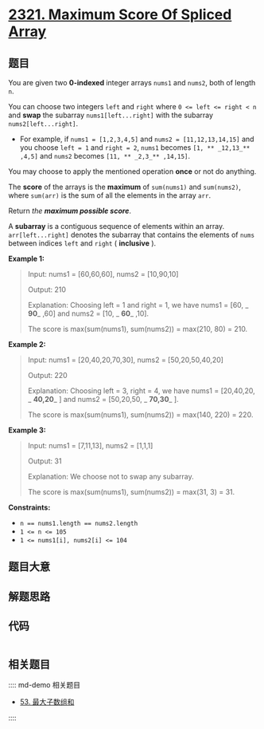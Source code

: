 # [2321. Maximum Score Of Spliced Array](https://leetcode.com/problems/maximum-score-of-spliced-array)

## 题目

You are given two **0-indexed** integer arrays `nums1` and `nums2`, both of
length `n`.

You can choose two integers `left` and `right` where `0 <= left <= right < n`
and **swap** the subarray `nums1[left...right]` with the subarray
`nums2[left...right]`.

  * For example, if `nums1 = [1,2,3,4,5]` and `nums2 = [11,12,13,14,15]` and you choose `left = 1` and `right = 2`, `nums1` becomes `[1, ** _12,13_** ,4,5]` and `nums2` becomes `[11, ** _2,3_** ,14,15]`.

You may choose to apply the mentioned operation **once** or not do anything.

The **score** of the arrays is the **maximum** of `sum(nums1)` and
`sum(nums2)`, where `sum(arr)` is the sum of all the elements in the array
`arr`.

Return _the **maximum possible score**_.

A **subarray** is a contiguous sequence of elements within an array.
`arr[left...right]` denotes the subarray that contains the elements of `nums`
between indices `left` and `right` ( **inclusive** ).



**Example 1:**

> Input: nums1 = [60,60,60], nums2 = [10,90,10]
> 
> Output: 210
> 
> Explanation: Choosing left = 1 and right = 1, we have nums1 = [60, _ **90**_ ,60] and nums2 = [10, _ **60**_ ,10].
> 
> The score is max(sum(nums1), sum(nums2)) = max(210, 80) = 210.

**Example 2:**

> Input: nums1 = [20,40,20,70,30], nums2 = [50,20,50,40,20]
> 
> Output: 220
> 
> Explanation: Choosing left = 3, right = 4, we have nums1 = [20,40,20, _ **40,20**_ ] and nums2 = [50,20,50, _ **70,30**_ ].
> 
> The score is max(sum(nums1), sum(nums2)) = max(140, 220) = 220.

**Example 3:**

> Input: nums1 = [7,11,13], nums2 = [1,1,1]
> 
> Output: 31
> 
> Explanation: We choose not to swap any subarray.
> 
> The score is max(sum(nums1), sum(nums2)) = max(31, 3) = 31.

**Constraints:**

  * `n == nums1.length == nums2.length`
  * `1 <= n <= 105`
  * `1 <= nums1[i], nums2[i] <= 104`


## 题目大意

## 解题思路

## 代码

```javascript

```

## 相关题目

:::: md-demo 相关题目
- [53. 最大子数组和](https://leetcode.com/problems/maximum-subarray)

::::
